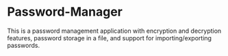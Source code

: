 # Password-Manager
This is a password management application with encryption and decryption features, password storage in a file, and support for importing/exporting passwords.
